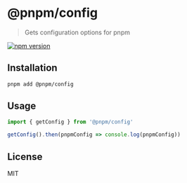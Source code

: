# @pnpm/config

> Gets configuration options for pnpm

<!--@shields('npm')-->
[![npm version](https://img.shields.io/npm/v/@pnpm/config.svg)](https://www.npmjs.com/package/@pnpm/config)
<!--/@-->

## Installation

```sh
pnpm add @pnpm/config
```

## Usage

```ts
import { getConfig } from '@pnpm/config'

getConfig().then(pnpmConfig => console.log(pnpmConfig))
```

## License

MIT
